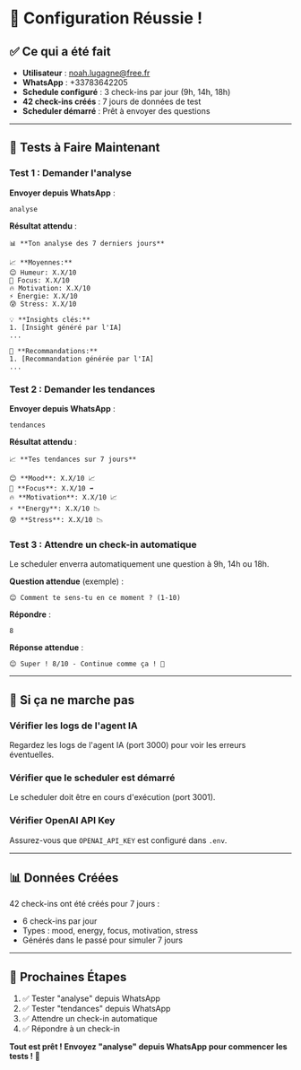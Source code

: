 # 🎉 Configuration Réussie !

## ✅ Ce qui a été fait

- **Utilisateur** : noah.lugagne@free.fr  
- **WhatsApp** : +33783642205
- **Schedule configuré** : 3 check-ins par jour (9h, 14h, 18h)
- **42 check-ins créés** : 7 jours de données de test
- **Scheduler démarré** : Prêt à envoyer des questions

---

## 🧪 Tests à Faire Maintenant

### Test 1 : Demander l'analyse
**Envoyer depuis WhatsApp** :
```
analyse
```

**Résultat attendu** :
```
📊 **Ton analyse des 7 derniers jours**

📈 **Moyennes:**
😊 Humeur: X.X/10
🎯 Focus: X.X/10
🔥 Motivation: X.X/10
⚡ Énergie: X.X/10
😰 Stress: X.X/10

💡 **Insights clés:**
1. [Insight généré par l'IA]
...

🎯 **Recommandations:**
1. [Recommandation générée par l'IA]
...
```

### Test 2 : Demander les tendances
**Envoyer depuis WhatsApp** :
```
tendances
```

**Résultat attendu** :
```
📈 **Tes tendances sur 7 jours**

😊 **Mood**: X.X/10 📈
🎯 **Focus**: X.X/10 ➡️
🔥 **Motivation**: X.X/10 📈
⚡ **Energy**: X.X/10 📉
😰 **Stress**: X.X/10 📉
```

### Test 3 : Attendre un check-in automatique
Le scheduler enverra automatiquement une question à 9h, 14h ou 18h.

**Question attendue** (exemple) :
```
😊 Comment te sens-tu en ce moment ? (1-10)
```

**Répondre** :
```
8
```

**Réponse attendue** :
```
😊 Super ! 8/10 - Continue comme ça ! 🎉
```

---

## 🐛 Si ça ne marche pas

### Vérifier les logs de l'agent IA
Regardez les logs de l'agent IA (port 3000) pour voir les erreurs éventuelles.

### Vérifier que le scheduler est démarré
Le scheduler doit être en cours d'exécution (port 3001).

### Vérifier OpenAI API Key
Assurez-vous que `OPENAI_API_KEY` est configuré dans `.env`.

---

## 📊 Données Créées

42 check-ins ont été créés pour 7 jours :
- 6 check-ins par jour
- Types : mood, energy, focus, motivation, stress
- Générés dans le passé pour simuler 7 jours

---

## 🎯 Prochaines Étapes

1. ✅ Tester "analyse" depuis WhatsApp
2. ✅ Tester "tendances" depuis WhatsApp  
3. ✅ Attendre un check-in automatique
4. ✅ Répondre à un check-in

**Tout est prêt ! Envoyez "analyse" depuis WhatsApp pour commencer les tests ! 🚀**
